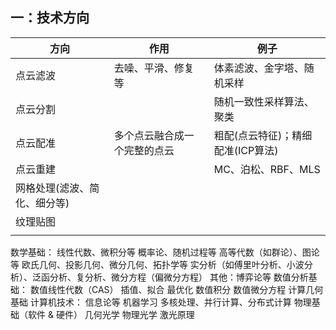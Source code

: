 



## 一：技术方向

| 方向              | 作用             | 例子                   |
| --------------- | -------------- | -------------------- |
| 点云滤波            | 去噪、平滑、修复等      | 体素滤波、金字塔、随机采样        |
| 点云分割            |                | 随机一致性采样算法、聚类         |
| 点云配准            | 多个点云融合成一个完整的点云 | 粗配(点云特征)；精细配准(ICP算法) |
| 点云重建            |                | MC、泊松、RBF、MLS        |
| 网格处理(滤波、简化、细分等) |                |                      |
| 纹理贴图            |                |                      |
|                 |                |                      |

数学基础：
线性代数、微积分等
概率论、随机过程等
高等代数（如群论）、图论等
欧氏几何、投影几何、微分几何、拓扑学等
实分析（如傅里叶分析、小波分析）、泛函分析、复分析、微分方程（偏微分方程）
其他：博弈论等
数值分析基础：
数值线性代数（CAS）
插值、拟合
最优化
数值积分
数值微分方程
计算几何基础
计算机技术：
信息论等
机器学习
多核处理、并行计算、分布式计算
物理基础（软件 & 硬件）
几何光学
物理光学
激光原理
